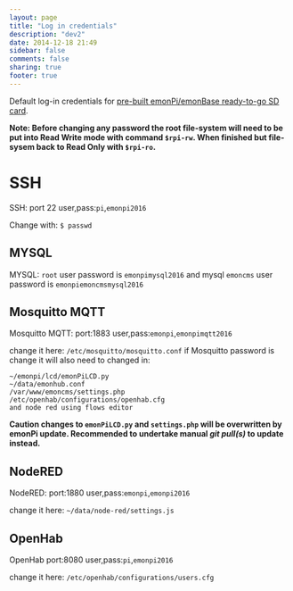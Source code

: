 ```yaml
---
layout: page
title: "Log in credentials"
description: "dev2"
date: 2014-12-18 21:49
sidebar: false
comments: false
sharing: true
footer: true
---
```


Default log-in credentials for [pre-built emonPi/emonBase ready-to-go SD card](https://github.com/openenergymonitor/emonpi/wiki/emonSD-pre-built-SD-card-Repository-&-Change-Log).

**Note: Before changing any password the root file-system will need to be put into Read Write mode with command `$rpi-rw`. When finished but file-sysem back to Read Only with `$rpi-ro`.**

# SSH

SSH: port 22 user,pass:`pi`,`emonpi2016`

Change with: `$ passwd`

## MYSQL

MYSQL: `root` user password is `emonpimysql2016` and mysql `emoncms` user password is `emonpiemoncmsmysql2016`


## Mosquitto MQTT

Mosquitto MQTT: port:1883 user,pass:`emonpi`,`emonpimqtt2016`

change it here: `/etc/mosquitto/mosquitto.conf` if Mosquitto password is change it will also need to changed in:

```
~/emonpi/lcd/emonPiLCD.py
~/data/emonhub.conf
/var/www/emoncms/settings.php
/etc/openhab/configurations/openhab.cfg
and node red using flows editor
```

**Caution changes to `emonPiLCD.py` and `settings.php` will be overwritten by emonPi update. Recommended to undertake manual *git pull(s)* to update instead.**

## NodeRED

NodeRED: port:1880 user,pass:`emonpi`,`emonpi2016`

change it here:  `~/data/node-red/settings.js`


## OpenHab

OpenHab port:8080 user,pass:`pi`,`emonpi2016`

change it here: `/etc/openhab/configurations/users.cfg`
